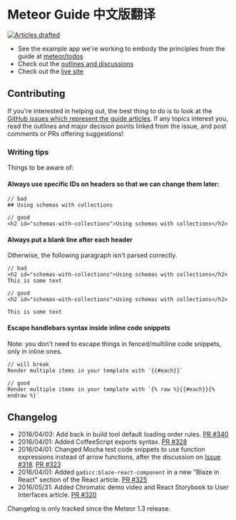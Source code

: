# Meteor Guide 中文版翻译

[![Articles drafted](https://badge.waffle.io/meteor/guide.svg?label=status:%20first%20draft&title=Articles%20Drafted)](https://waffle.io/meteor/guide?label=article)

- See the example app we're working to embody the principles from the guide at [meteor/todos](https://github.com/meteor/todos)
- Check out the [outlines and discussions](https://github.com/meteor/guide/labels/article)
- Check out the [live site](http://guide.meteor.com/)

## Contributing

If you're interested in helping out, the best thing to do is to look at the [GitHub issues which represent the guide articles](https://github.com/meteor/guide/labels/article). If any topics interest you, read the outlines and major decision points linked from the issue, and post comments or PRs offering suggestions!

### Writing tips

Things to be aware of:

#### Always use specific IDs on headers so that we can change them later:

```
// bad
## Using schemas with collections

// good
<h2 id="schemas-with-collections">Using schemas with collections</h2>
```

#### Always put a blank line after each header

Otherwise, the following paragraph isn't parsed correctly.

```
// bad
<h2 id="schemas-with-collections">Using schemas with collections</h2>
This is some text

// good
<h2 id="schemas-with-collections">Using schemas with collections</h2>

This is some text
```

#### Escape handlebars syntax inside inline code snippets

Note: you don't need to escape things in fenced/multiline code snippets, only in inline ones.

```
// will break
Render multiple items in your template with `{{#each}}`

// good
Render multiple items in your template with `{% raw %}{{#each}}{% endraw %}`
```

## Changelog

- 2016/04/03: Add back in build tool default loading order rules. [PR #340](https://github.com/meteor/guide/pull/340)
- 2016/04/01: Added CoffeeScript exports syntax. [PR #328](https://github.com/meteor/guide/pull/328)
- 2016/04/01: Changed Mocha test code snippets to use function expressions instead of arrow functions, after the discussion on [Issue #318](https://github.com/meteor/guide/issues/318). [PR #323](https://github.com/meteor/guide/pull/323)
- 2016/04/01: Added `gadicc:blaze-react-component` in a new "Blaze in React" section of the React article. [PR #325](https://github.com/meteor/guide/pull/325)
- 2016/05/31: Added Chromatic demo video and React Storybook to User Interfaces article. [PR #320](https://github.com/meteor/guide/pull/320)

Changelog is only tracked since the Meteor 1.3 release.
